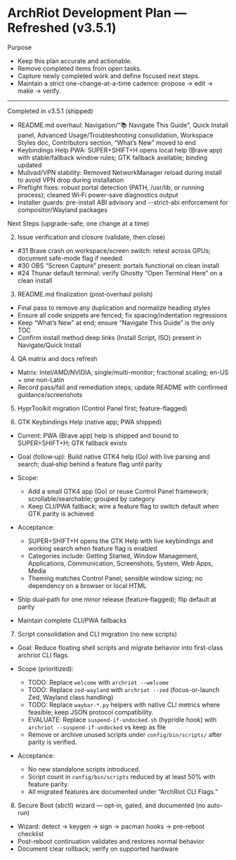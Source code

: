 # ArchRiot Development Plan — Refreshed (v3.5.1)

Purpose

- Keep this plan accurate and actionable.
- Remove completed items from open tasks.
- Capture newly completed work and define focused next steps.
- Maintain a strict one-change-at-a-time cadence: propose → edit → make → verify.

---

Completed in v3.5.1 (shipped)

- README.md overhaul: Navigation/“📚 Navigate This Guide”, Quick Install panel, Advanced Usage/Troubleshooting consolidation, Workspace Styles doc, Contributors section, “What’s New” moved to end
- Keybindings Help PWA: SUPER+SHIFT+H opens local help (Brave app) with stable/fallback window rules; GTK fallback available; binding updated
- Mullvad/VPN stability: Removed NetworkManager reload during install to avoid VPN drop during installation
- Preflight fixes: robust portal detection (PATH, /usr/lib, or running process); cleaned Wi‑Fi power-save diagnostics output
- Installer guards: pre-install ABI advisory and --strict-abi enforcement for compositor/Wayland packages

Next Steps (upgrade-safe; one change at a time)

2. Issue verification and closure (validate, then close)

- #31 Brave crash on workspace/screen switch: retest across GPUs; document safe-mode flag if needed
- #30 OBS “Screen Capture” present: portals functional on clean install
- #24 Thunar default terminal: verify Ghostty “Open Terminal Here” on a clean install

3. README.md finalization (post‑overhaul polish)

- Final pass to remove any duplication and normalize heading styles
- Ensure all code snippets are fenced; fix spacing/indentation regressions
- Keep “What’s New” at end; ensure “Navigate This Guide” is the only TOC
- Confirm install method deep links (Install Script, ISO) present in Navigate/Quick Install

4. QA matrix and docs refresh

- Matrix: Intel/AMD/NVIDIA; single/multi-monitor; fractional scaling; en-US + one non-Latin
- Record pass/fail and remediation steps; update README with confirmed guidance/screenshots

5. HyprToolkit migration (Control Panel first; feature-flagged)

6. GTK Keybindings Help (native app; PWA shipped)

- Current: PWA (Brave app) help is shipped and bound to SUPER+SHIFT+H; GTK fallback exists
- Goal (follow‑up): Build native GTK4 help (Go) with live parsing and search; dual‑ship behind a feature flag until parity
- Scope:
    - Add a small GTK4 app (Go) or reuse Control Panel framework; scrollable/searchable; grouped by category
    - Keep CLI/PWA fallback; wire a feature flag to switch default when GTK parity is achieved
- Acceptance:
    - SUPER+SHIFT+H opens the GTK Help with live keybindings and working search when feature flag is enabled
    - Categories include: Getting Started, Window Management, Applications, Communication, Screenshots, System, Web Apps, Media
    - Theming matches Control Panel; sensible window sizing; no dependency on a browser or local HTML

- Ship dual‑path for one minor release (feature‑flagged); flip default at parity
- Maintain complete CLI/PWA fallbacks

7. Script consolidation and CLI migration (no new scripts)

- Goal: Reduce floating shell scripts and migrate behavior into first-class archriot CLI flags.
- Scope (prioritized):
    - TODO: Replace `welcome` with `archriot --welcome`
    - TODO: Replace `zed-wayland` with `archriot --zed` (focus-or-launch Zed, Wayland class handling)
    - TODO: Replace `waybar-*.py` helpers with native CLI metrics where feasible; keep JSON protocol compatibility.
    - EVALUATE: Replace `suspend-if-undocked.sh` (hypridle hook) with `archriot --suspend-if-undocked` vs keep as file
    - Remove or archive unused scripts under `config/bin/scripts/` after parity is verified.

- Acceptance:
    - No new standalone scripts introduced.
    - Script count in `config/bin/scripts` reduced by at least 50% with feature parity.
    - All migrated features are documented under “ArchRiot CLI Flags.”

8. Secure Boot (sbctl) wizard — opt-in, gated, and documented (no auto-run)

- Wizard: detect → keygen → sign → pacman hooks → pre-reboot checklist
- Post-reboot continuation validates and restores normal behavior
- Document clear rollback; verify on supported hardware

